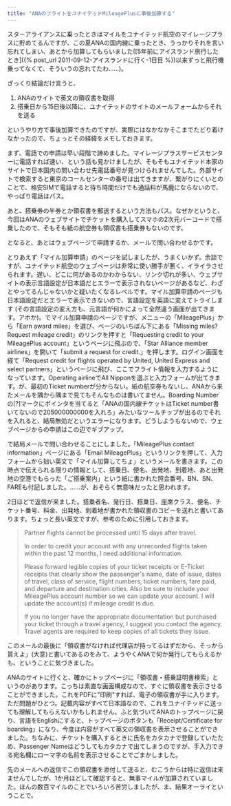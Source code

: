```yaml
---
title: "ANAのフライトをユナイテッドMileagePlusに事後加算する"
---
```


スターアライアンスに乗ったときはマイルをユナイテッド航空のマイレージプラスに貯めてるんですが、この夏ANAの国内線に乗ったとき、うっかりそれを言い忘れてしまい、あとから加算してもらいました([5年前にアイスランド旅行したとき]({% post_url 2011-09-12-アイスランドに行く-1日目 %})以来ずっと飛行機乗ってなくて、そういうの忘れてたわ……)。

ざっくり結論だけ言うと、

1. ANAのサイトで英文の領収書を取得
1. 搭乗日から15日後以降に、ユナイテッドのサイトのメールフォームからそれを送る

というやり方で事後加算できたのですが、実際にはなかなかそこまでたどり着けなかったので、ちょっとその経緯をメモしておきます。

まず、電話での申請は早い段階で諦めました。マイレージプラスサービスセンターに電話すれば速い、という話も見かけましたが、そもそもユナイテッド本家のサイトで日本国内の問い合わせ先電話番号が見つけられませんでした。外部サイトで検索すると東京のコールセンターの番号は出てきますが、繋がりにくいとのことで、格安SIMで電話すると待ち時間だけでも通話料が馬鹿にならないので、やっぱり電話はパス。

あと、搭乗券の半券とか領収書を郵送するという方法もパス。なぜかというと、今回はANAのウェブサイトでチケットを購入してスマホの2次元バーコードで搭乗したので、そもそも紙の航空券も領収書も搭乗券もないのです。

となると、あとはウェブページで申請するか、メールで問い合わせるかです。

とりあえず「マイル加算申請」のページを試しましたが、うまくいかず。余談ですが、ユナイテッド航空のウェブページは非常に使い勝手が悪く、イライラさせられます。遅い、どこに何があるのかわからない、リンク切れが多い、ウェブサイトの表示言語設定が日本語だとエラーで表示されないページがあるなど、わざとやってるんじゃないかと疑いたくなるレベルです。マイル加算申請のページも日本語設定だとエラーで表示できないので、言語設定を英語に変えてトライします (その言語設定の変え方も、元言語が何かによって全然違う画面が出てきます。アホか)。でマイル加算申請のページですが、メニューの「MileagePlus」から「Earn award miles」を選び、ページのいちばん下にある「Missing miles? Request mileage credit」のリンクを押すと「Requesting credit to your MileagePlus account」というページに飛ぶので、「Star Alliance member airlines」を開いて「submit a request for credit.」を押します。ログイン画面を経て「Request credit for flights operated by United, United Express and select partners」というページに飛び、ここでフライト情報を入力するようになっています。Operating airlineでAll Nipponを選ぶと入力フォームが出てきます。が、最初のTicket numberが分からない。紙の航空券もないし、ANAから来たメールを隅から隅まで見てもそんなものは書いてません。Boarding Numberの[?]マークにポインタを当てると「ANAの国内線チケットはTicket number書いてないので205000000000を入れろ」みたいなツールチップが出るのでそれを入れると、結局無効だというエラーになります。どうしようもないので、ウェブページからの申請はこの辺でギブアップ。

で結局メールで問い合わせることにしました。「MileagePlus contact information」ページにある「Email MileagePlus」というリンクを押して、入力フォームから拙い英文で「マイル加算してちょ」というメールを書きます。この時点で伝えられる限りの情報として、搭乗日、便名、出発地、到着地、あと出発地の空港でもらった「ご搭乗案内」という紙に書かれた照会番号、BN、SN、FAREも付記しました。……が、おそらく無意味だったと思われます。

2日ほどで返信が来ました。搭乗者名、発行日、搭乗日、座席クラス、便名、チケット番号、料金、出発地、到着地が書かれた領収書のコピーを送れと書いてあります。ちょっと長い英文ですが、参考のために引用しておきます。

> Partner flights cannot be processed until 15 days after travel.
>
> In order to credit your account with any unrecorded flights taken within the past 12 months, I need additional information.
>
> Please forward legible copies of your ticket receipts or E-Ticket receipts that clearly show the passenger's name, date of issue, dates of travel, class of service, flight numbers, ticket numbers, fare paid, and departure and destination cities. Also be sure to include your MileagePlus account number so we can update your account. I will update the account(s) if mileage credit is due.
>
> If you no longer have the appropriate documentation but purchased your ticket through a travel agency, I suggest you contact the agency. Travel agents are required to keep copies of all tickets they issue. 

このメールの最後に「領収書がなければ代理店が持ってるはずだから、そっから貰えよ」(大意)と書いてあるのをみて、ようやくANAで何か発行してもらえるかも、ということに気づきました。

ANAのサイトに行くと、確かにトップページに「領収書・搭乗証明書検索」というのがあります。こっちは素直な画面構成なので、すぐに領収書を表示させることができました。これをPDFに"印刷"すれば、電子の領収書が手に入ります。ただ問題がひとつ。記載内容がすべて日本語なので、これをユナイテッドに送っても理解してもらえないかもしれません。ふと気づいてANAのトップページに戻り、言語をEnglishにすると、トップページのボタンも「Receipt/Certificate for boarding」になり、今度は内容がすべて英文の領収書を表示させることができました。ちなみに、チケットを購入するときに氏名をカタカナで登録していたため、Passenger Nameはどうしてもカタカナで出てしまうのですが、手入力できる宛名欄にローマ字の名前を表示させることでごまかしました。

先のメールへの返信でこの領収書を添付して送ると、むこうからは特に返信は来ませんでしたが、1か月ほどして確認すると、無事マイルが加算されていました。ほんの数百マイルのことでいろいろ苦労しましたが、ま、結果オーライということで。
